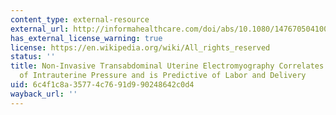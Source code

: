```yaml
---
content_type: external-resource
external_url: http://informahealthcare.com/doi/abs/10.1080/14767050410001695301
has_external_license_warning: true
license: https://en.wikipedia.org/wiki/All_rights_reserved
status: ''
title: Non-Invasive Transabdominal Uterine Electromyography Correlates with the Strength
  of Intrauterine Pressure and is Predictive of Labor and Delivery
uid: 6c4f1c8a-3577-4c76-91d9-90248642c0d4
wayback_url: ''
---
```

